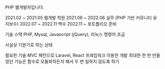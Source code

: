PHP 웹개발자입니다.

2021.02 ~ 2021.05 웹개발 학원
2021.06 ~ 2022.06 실무 (PHP 기반 커뮤니티 유지보수)
2022.07 ~ 2022.11 백수
2022.11 ~ 포트폴리오 준비

기술 스택
PHP, Mysql, Javascript (jQuery), 리눅스 명령어 조금

사실상 기본기로 하는 상태

필요한 기술
MVC 패턴으로 Laravel, React 프레임워크 이용한 개발
최대한 한 번 만들었던 기능은 함수로 모듈화하든지 해서 두 번 일하지 않도록 하기
